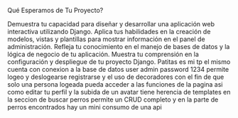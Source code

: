 Qué Esperamos de Tu Proyecto?

Demuestra tu capacidad para diseñar y desarrollar una aplicación web interactiva utilizando Django.
Aplica tus habilidades en la creación de modelos, vistas y plantillas para mostrar información en el panel de administración.
Refleja tu conocimiento en el manejo de bases de datos y la lógica de negocio de tu aplicación.
Muestra tu comprensión en la configuración y despliegue de tu proyecto Django.
Patitas es mi tp el mismo cuenta con conexion a la base de datos user admin  password 1234 permite logeo y deslogearse registrarse y el uso de decoradores con el fin de que solo una persona logeada
pueda acceder a las funciones de la pagina asi como editar tu perfil y la subida de un avatar tiene herencia de templates en la seccion de buscar perros 
permite un CRUD completo y en la parte de perros encontrados hay un mini  consumo de una api 
